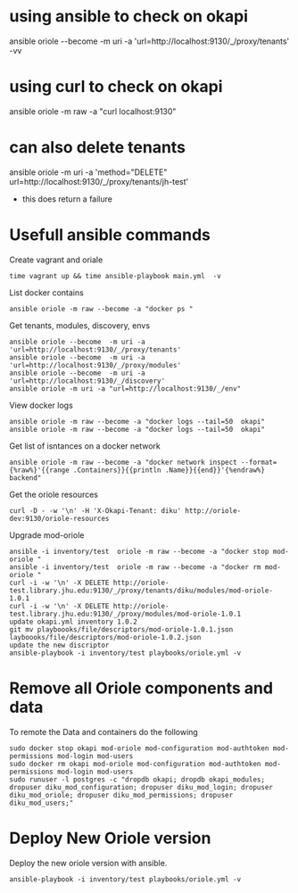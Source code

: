 # using ansible to check on okapi
ansible oriole --become  -m uri -a 'url=http://localhost:9130/_/proxy/tenants' -vv

 # using curl to check on okapi
ansible oriole -m raw -a "curl localhost:9130"

# can also delete tenants
ansible oriole -m uri -a 'method="DELETE" url=http://localhost:9130/_/proxy/tenants/jh-test'
- this does return a failure

# Usefull ansible commands

Create vagrant and oriale
```
time vagrant up && time ansible-playbook main.yml  -v
```
List docker contains
```
ansible oriole -m raw --become -a "docker ps "
```

Get tenants, modules, discovery, envs
```
ansible oriole --become  -m uri -a 'url=http://localhost:9130/_/proxy/tenants'
ansible oriole --become  -m uri -a 'url=http://localhost:9130/_/proxy/modules'
ansible oriole --become  -m uri -a 'url=http://localhost:9130/_/discovery'
ansible oriole -m uri -a "url=http://localhost:9130/_/env"
```
View docker logs
```
ansible oriole -m raw --become -a "docker logs --tail=50  okapi"
ansible oriole -m raw --become -a "docker logs --tail=50  okapi"
```
Get list of isntances on a docker network
```
ansible oriole -m raw --become -a "docker network inspect --format={%raw%}'{{range .Containers}}{{println .Name}}{{end}}'{%endraw%} backend"
```

Get the oriole resources
```
curl -D - -w '\n' -H 'X-Okapi-Tenant: diku' http://oriole-dev:9130/oriole-resources
```

Upgrade mod-oriole
```
ansible -i inventory/test  oriole -m raw --become -a "docker stop mod-oriole "
ansible -i inventory/test  oriole -m raw --become -a "docker rm mod-oriole "
curl -i -w '\n' -X DELETE http://oriole-test.library.jhu.edu:9130/_/proxy/tenants/diku/modules/mod-oriole-1.0.1
curl -i -w '\n' -X DELETE http://oriole-test.library.jhu.edu:9130/_/proxy/modules/mod-oriole-1.0.1
update okapi.yml inventory 1.0.2
git mv playboooks/file/descriptors/mod-oriole-1.0.1.json layboooks/file/descriptors/mod-oriole-1.0.2.json
update the new discriptor
ansible-playbook -i inventory/test playbooks/oriole.yml -v
```

# Remove all Oriole components and data

To remote the Data and containers do the following

```
sudo docker stop okapi mod-oriole mod-configuration mod-authtoken mod-permissions mod-login mod-users
sudo docker rm okapi mod-oriole mod-configuration mod-authtoken mod-permissions mod-login mod-users
sudo runuser -l postgres -c "dropdb okapi; dropdb okapi_modules; dropuser diku_mod_configuration; dropuser diku_mod_login; dropuser diku_mod_oriole; dropuser diku_mod_permissions; dropuser diku_mod_users;"
```

# Deploy New Oriole version

Deploy the new oriole version with ansible.
```
ansible-playbook -i inventory/test playbooks/oriole.yml -v
```
